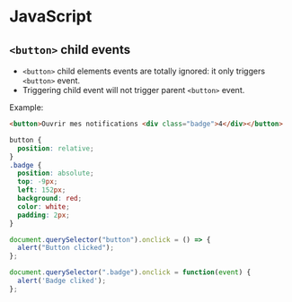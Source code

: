 # JavaScript

## `<button>` child events
- `<button>` child elements events are totally ignored: it only triggers `<button>` event.
- Triggering child event will not trigger parent `<button>` event.

Example:
```html
<button>Ouvrir mes notifications <div class="badge">4</div></button>
```

```css
button {
  position: relative;
}
.badge {
  position: absolute;
  top: -9px;
  left: 152px;
  background: red;
  color: white;
  padding: 2px;
}
```

```js
document.querySelector("button").onclick = () => {
  alert("Button clicked");
};

document.querySelector(".badge").onclick = function(event) {
  alert('Badge cliked');
};
```
